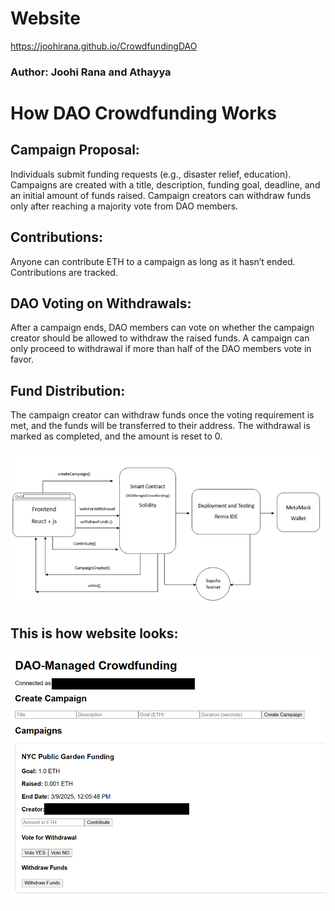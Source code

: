 # Website
https://joohirana.github.io/CrowdfundingDAO

### Author: Joohi Rana and Athayya 

# How DAO Crowdfunding Works

## Campaign Proposal: 

Individuals submit funding requests (e.g., disaster relief, education). Campaigns are created with a title, description, funding goal, deadline, and an initial amount of funds raised. Campaign creators can withdraw funds only after reaching a majority vote from DAO members.

## Contributions:
Anyone can contribute ETH to a campaign as long as it hasn’t ended. Contributions are tracked.

## DAO Voting on Withdrawals:
After a campaign ends, DAO members can vote on whether the campaign creator should be allowed to withdraw the raised funds. A campaign can only proceed to withdrawal if more than half of the DAO members vote in favor.

## Fund Distribution:
The campaign creator can withdraw funds once the voting requirement is met, and the funds will be transferred to their address. The withdrawal is marked as completed, and the amount is reset to 0.

![Flowchart.png](https://github.com/joohirana/CrowdfundingDAO/blob/main/Flowchart.png)

## This is how website looks:
![Dapp.png](https://github.com/joohirana/CrowdfundingDAO/blob/main/Dapp.png)
